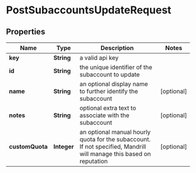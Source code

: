 

# PostSubaccountsUpdateRequest


## Properties

| Name | Type | Description | Notes |
|------------ | ------------- | ------------- | -------------|
|**key** | **String** | a valid api key |  |
|**id** | **String** | the unique identifier of the subaccount to update |  |
|**name** | **String** | an optional display name to further identify the subaccount |  [optional] |
|**notes** | **String** | optional extra text to associate with the subaccount |  [optional] |
|**customQuota** | **Integer** | an optional manual hourly quota for the subaccount. If not specified, Mandrill will manage this based on reputation |  [optional] |



